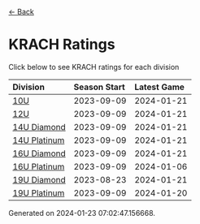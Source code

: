 [<- Back](../readme.md)
# KRACH Ratings
Click below to see KRACH ratings for each division

| Division | Season Start | Latest Game |
| :-- | :-- | :-- |
| [10U](10U-ratings.md) | 2023-09-09 | 2024-01-21 |
| [12U](12U-ratings.md) | 2023-09-09 | 2024-01-21 |
| [14U Diamond](14U-Diamond-ratings.md) | 2023-09-09 | 2024-01-21 |
| [14U Platinum](14U-Platinum-ratings.md) | 2023-09-09 | 2024-01-21 |
| [16U Diamond](16U-Diamond-ratings.md) | 2023-09-09 | 2024-01-21 |
| [16U Platinum](16U-Platinum-ratings.md) | 2023-09-09 | 2024-01-06 |
| [19U Diamond](19U-Diamond-ratings.md) | 2023-08-23 | 2024-01-21 |
| [19U Platinum](19U-Platinum-ratings.md) | 2023-09-09 | 2024-01-20 |

Generated on 2024-01-23 07:02:47.156668.
